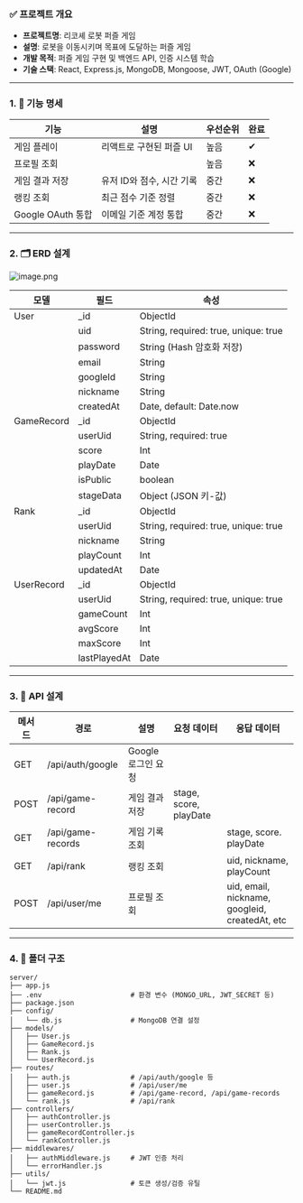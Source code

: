 ### ✅ 프로젝트 개요

- **프로젝트명**: 리코셰 로봇 퍼즐 게임
- **설명**: 로봇을 이동시키며 목표에 도달하는 퍼즐 게임
- **개발 목적**: 퍼즐 게임 구현 및 백엔드 API, 인증 시스템 학습
- **기술 스택**: React, Express.js, MongoDB, Mongoose, JWT, OAuth (Google)

---

### 1. 📌 기능 명세

| 기능 | 설명 | 우선순위 | 완료 |
| --- | --- | --- | --- |
| 게임 플레이 | 리액트로 구현된 퍼즐 UI | 높음 | ✔ |
| 프로필 조회 |  | 높음 | ❌ |
| 게임 결과 저장 | 유저 ID와 점수, 시간 기록 | 중간 | ❌ |
| 랭킹 조회 | 최근 점수 기준 정렬 | 중간 | ❌ |
| Google OAuth 통합 | 이메일 기준 계정 통합 | 중간 | ❌ |

---

### 2. 🗂️ ERD 설계

![image.png](attachment:de13913c-222a-4df7-9d3e-c8440130135b:image.png)

| 모델 | 필드 | 속성 |
| --- | --- | --- |
| User | _id | ObjectId |
|  | uid | String, required: true, unique: true |
|  | password | String (Hash 암호화 저장) |
|  | email | String |
|  | googleId | String |
|  | nickname | String |
|  | createdAt | Date, default: Date.now |
| GameRecord | _id | ObjectId |
|  | userUid | String, required: true |
|  | score | Int |
|  | playDate | Date |
|  | isPublic | boolean |
|  | stageData | Object (JSON 키-값) |
| Rank | _id | ObjectId |
|  | userUid | String, required: true, unique: true |
|  | nickname | String |
|  | playCount | Int |
|  | updatedAt | Date |
| UserRecord | _id | ObjectId |
|  | userUid | String, required: true, unique: true |
|  | gameCount | Int |
|  | avgScore | Int |
|  | maxScore | Int |
|  | lastPlayedAt | Date |

---

### 3. 🔗 API 설계

| 메서드 | 경로 | 설명 | 요청 데이터 | 응답 데이터 |
| --- | --- | --- | --- | --- |
| GET | /api/auth/google | Google 로그인 요청 |  |  |
| POST | /api/game-record | 게임 결과 저장 | stage, score, playDate |  |
| GET | /api/game-records | 게임 기록 조회 |  | stage, score. playDate |
| GET | /api/rank | 랭킹 조회 |  | uid, nickname, playCount |
| POST | /api/user/me | 프로필 조회 |  | uid, email, nickname, googleid, createdAt, etc |

---

### 4. 🧾 폴더 구조

```
server/
├── app.js
├── .env                      # 환경 변수 (MONGO_URL, JWT_SECRET 등)
├── package.json
├── config/
│   └── db.js                 # MongoDB 연결 설정
├── models/
│   ├── User.js
│   ├── GameRecord.js
│   ├── Rank.js
│   └── UserRecord.js
├── routes/
│   ├── auth.js               # /api/auth/google 등
│   ├── user.js               # /api/user/me
│   ├── gameRecord.js         # /api/game-record, /api/game-records
│   └── rank.js               # /api/rank
├── controllers/
│   ├── authController.js
│   ├── userController.js
│   ├── gameRecordController.js
│   └── rankController.js
├── middlewares/
│   ├── authMiddleware.js     # JWT 인증 처리
│   └── errorHandler.js
├── utils/
│   └── jwt.js                # 토큰 생성/검증 유틸
└── README.md
```
